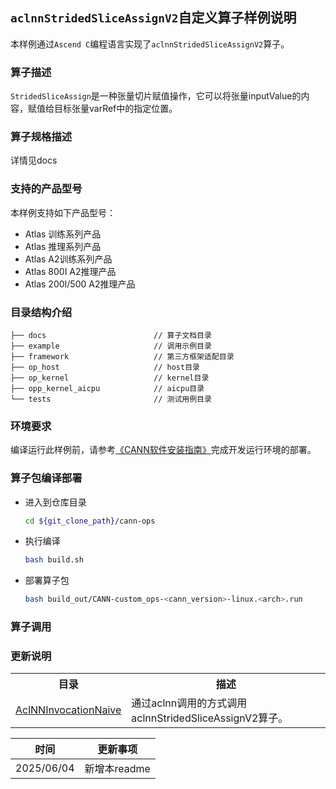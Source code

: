 ## `aclnnStridedSliceAssignV2`自定义算子样例说明 
本样例通过`Ascend C`编程语言实现了`aclnnStridedSliceAssignV2`算子。

### 算子描述
`StridedSliceAssign`是一种张量切片赋值操作，它可以将张量inputValue的内容，赋值给目标张量varRef中的指定位置。

### 算子规格描述

详情见docs


### 支持的产品型号
本样例支持如下产品型号：
- Atlas 训练系列产品
- Atlas 推理系列产品
- Atlas A2训练系列产品
- Atlas 800I A2推理产品
- Atlas 200I/500 A2推理产品

### 目录结构介绍
```
├── docs                        // 算子文档目录
├── example                     // 调用示例目录
├── framework                   // 第三方框架适配目录
├── op_host                     // host目录
├── op_kernel                   // kernel目录
├── opp_kernel_aicpu            // aicpu目录
└── tests                       // 测试用例目录
```

### 环境要求
编译运行此样例前，请参考[《CANN软件安装指南》](https://hiascend.com/document/redirect/CannCommunityInstSoftware)完成开发运行环境的部署。

### 算子包编译部署
  - 进入到仓库目录

    ```bash
    cd ${git_clone_path}/cann-ops
    ```

  - 执行编译

    ```bash
    bash build.sh
    ```

  - 部署算子包

    ```bash
    bash build_out/CANN-custom_ops-<cann_version>-linux.<arch>.run
    ```
### 算子调用
<table>
    <th>目录</th><th>描述</th>
    <tr>
        <td><a href="./examples/AclNNInvocationNaive"> AclNNInvocationNaive</td><td>通过aclnn调用的方式调用aclnnStridedSliceAssignV2算子。</td>
    </tr>

### 更新说明
| 时间 | 更新事项 |
|----|------|
| 2025/06/04 | 新增本readme |
